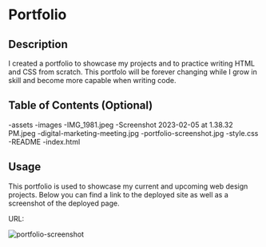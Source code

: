 # Portfolio

## Description

I created a portfolio to showcase my projects and to practice writing HTML and CSS from scratch. This portfolo will be forever changing while I grow in skill and become more capable when writing code. 

## Table of Contents (Optional)

-assets
  -images
    -IMG_1981.jpeg
    -Screenshot 2023-02-05 at 1.38.32 PM.jpeg
    -digital-marketing-meeting.jpg
    -portfolio-screenshot.jpg
  -style.css
-README
-index.html

## Usage

This portfolio is used to showcase my current and upcoming web design projects. Below you can find a link to the deployed site as well as a screenshot of the deployed page.

URL:

![portfolio-screenshot](https://user-images.githubusercontent.com/122697165/216889689-210bc273-0864-4f81-bee8-cf5ed4b162b1.png)
